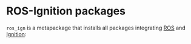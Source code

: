 # ROS-Ignition packages

`ros_ign` is a metapackage that installs all packages integrating
[ROS](http://www.ros.org/) and [Ignition](https://ignitionrobotics.org):
